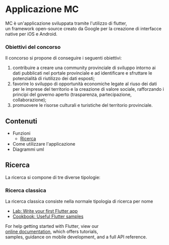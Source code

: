 # Applicazione MC  
  
MC è un'applicazione sviluppata tramite l'utilizzo di flutter,   
un framework open-source creato da Google per la creazione di interfacce native per iOS e Android.  
  
### Obiettivi del concorso  
  
Il concorso si propone di conseguire i seguenti obiettivi:  
1. contribuire a creare una community provinciale di sviluppo intorno ai dati pubblicati nel portale provinciale e ad identificare e sfruttare le potenzialità di riutilizzo dei dati esposti;  
2. favorire lo sviluppo di opportunità economiche legate al riuso dei dati per le imprese del territorio e la creazione di valore sociale, rafforzando i principi del governo aperto (trasparenza, partecipazione, collaborazione);  
3. promuovere le risorse culturali e turistiche del territorio provinciale.  
  
## Contenuti  
 - Funzioni
	 - [Ricerca ][1]
 - Come utilizzare l'applicazione  
 - Diagrammi uml  
     
  ## Ricerca  
  [1]:https://github.com/GeremiaPompei/mc/edit/master/README.md/Ricerca 
 La ricerca si compone di tre diverse tipologie:  
   ### Ricerca classica  
  La ricerca classica consiste nella normale tipologia di ricerca per nome  
  
- [Lab: Write your first Flutter app](https://flutter.dev/docs/get-started/codelab)  
- [Cookbook: Useful Flutter samples](https://flutter.dev/docs/cookbook)  
  
For help getting started with Flutter, view our  
[online documentation](https://flutter.dev/docs), which offers tutorials,  
samples, guidance on mobile development, and a full API reference.
